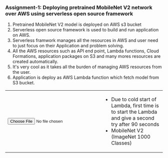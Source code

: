 ### Assignment-1: Deploying pretrained MobileNet V2 network over AWS using serverless open source framework
<ol>
<li>Pretrained MobileNet V2 model is deployed on AWS s3 bucket</li>
<li>Serverless open source framework is used to build and run application on AWS.</li>
<li>Serverless framwork manages all the resources in AWS and user need to just focus on their Application and problem solving.</li>
<li>All the AWS resources such as API end point, Lambda functions, Cloud Formations, application packages on S3 and many mores resources are created automatically.</li>
<li>It's very cool as it takes all the burden of managing AWS resources from the user.</li>
<li>Application is deploy as AWS Lambda function which fetch model from S3 bucket.</li>
</ol>
<table>
     <tr>
        <td>
          <input type="file" id="imageUpload" onchange="loadFile(event)"/>
          <img id="output" width="300" />
        </td>
 	<td>
		<ul>
  	      <li>Due to cold start of Lambda, first time is to start the Lambda and give a second try after 90 seconds</li>
        	<li id="mobilenet_imagenet">MobileNet V2 (ImageNet 1000 Classes)</li>
		</ul>
	     </td>
	</tr>
</table>
<script>
  function loadfile(event) {
	window.alert("Image");
	var image = document.getElementById('output');
  const files = event.target.files
	
  const formData = new FormData ();
  formData.append ("data", files[0]);
  console.log (formData);
  
  document.getElementById("mobilenet_imagenet").innerHTML = "Fetching results....."
  fetch("https://tda3oz8ho9.execute-api.ap-south-1.amazonaws.com/dev/mobilenetV2-classify", {
    method: "POST",
    body: formData,
  })
	.then(response => response.json())
	.then(json => {
	  console.log (json);
      if (json.error) {
        document.getElementById("mobilenet_imagenet").innerHTML = json.error;
      } else {
       	document.getElementById("mobilenet_imagenet").innerHTML = json.predicted[1];
      }   
   });

};
</script>
